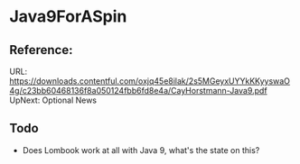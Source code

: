# Java9ForASpin

## Reference: 
URL: https://downloads.contentful.com/oxjq45e8ilak/2s5MGeyxUYYkKKyyswaO4g/c23bb60468136f8a050124fbb6fd8e4a/CayHorstmann-Java9.pdf
UpNext: Optional News

## Todo
- Does Lombook work at all with Java 9, what's the state on this?